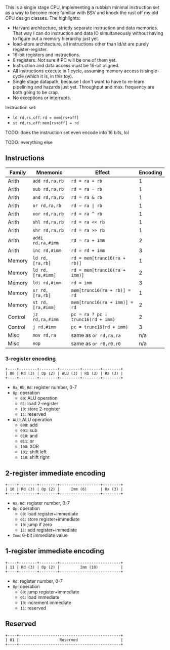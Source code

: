 This is a single stage CPU, implementing a rubbish minimal instruction
set as a way to become more familiar with BSV and knock the rust off
my old CPU design classes. The highlights:

 - Harvard architecture, strictly separate instruction and data
   memories. That way I can do instruction and data IO simultaneously
   without having to figure out a memory hierarchy just yet.
 - load-store architecture, all instructions other than ld/st are
   purely register-register.
 - 16-bit registers and instructions.
 - 8 registers. Not sure if PC will be one of them yet.
 - Instruction and data access must be 16-bit aligned.
 - All instructions execute in 1 cycle, assuming memory access is
   single-cycle (which it is, in this toy).
 - Single stage datapath, because I don't want to have to re-learn
   pipelining and hazards just yet. Throughput and max. frequency are
   both going to be crap.
 - No exceptions or interrupts.

Instruction set:
 - `ld rd,rs,off`: `rd = mem[rs+off]`
 - `st rd,rs,off`: `mem[rs+off] = rd`

TODO: does the instruction set even encode into 16 bits, lol

TODO: everything else

## Instructions

| Family  | Mnemonic          | Effect                             | Encoding |
| ------- | ----------------- | ---------------------------------- | -------- |
| Arith   | `add rd,ra,rb`    | `rd = ra + rb`                     | 1        |
| Arith   | `sub rd,ra,rb`    | `rd = ra - rb`                     | 1        |
| Arith   | `and rd,ra,rb`    | `rd = ra & rb`                     | 1        |
| Arith   | `or rd,ra,rb`     | `rd = ra \| rb`                    | 1        |
| Arith   | `xor rd,ra,rb`    | `rd = ra ^ rb`                     | 1        |
| Arith   | `shl rd,ra,rb`    | `rd = ra << rb`                    | 1        |
| Arith   | `shr rd,ra,rb`    | `rd = ra >> rb`                    | 1        |
| Arith   | `addi rd,ra,#imm` | `rd = ra + imm`                    | 2        |
| Arith   | `inc rd,#imm`     | `rd = rd + imm`                    | 3        |
| Memory  | `ld rd,[ra,rb]`   | `rd = mem[trunc16(ra + rb)]`       | 1        |
| Memory  | `ld rd,[ra,#imm]` | `rd = mem[trunc16(ra + imm)]`      | 2        |
| Memory  | `ldi rd,#imm`     | `rd = imm`                         | 3        |
| Memory  | `sr rd,[ra,rb]`   | `mem[trunc16(ra + rb)] = rd`       | 1        |
| Memory  | `st rd,[ra,#imm]` | `mem[trunc16(ra + imm)] = rd`      | 2        |
| Control | `jz rd,ra,#imm`   | `pc = ra ? pc : trunc16(rd + imm)` | 2        |
| Control | `j rd,#imm`       | `pc = trunc16(rd + imm)`           | 3        |
| Misc    | `mov rd,ra`       | same as `or rd,ra,ra`              | n/a      |
| Misc    | `nop`             | same as `or r0,r0,r0`              | n/a      |

### 3-register encoding

```
+----+--------+--------+---------+--------+--------+
| 00 | Rd (3) | Op (2) | ALU (3) | Rb (3) | Ra (3) |
+----+--------+--------+---------+--------+--------+
```

 - `Ra`, `Rb`, `Rd`: register number, 0-7
 - `Op`: operation
   - `00`: ALU operation
   - `01`: load 2-register
   - `10`: store 2-register
   - `11`: reserved
 - `ALU`: ALU operation
   - `000`: add
   - `001`: sub
   - `010`: and
   - `011`: or
   - `100`: XOR
   - `101`: shift left
   - `110`: shift right

## 2-register immediate encoding

```
+----+--------+--------+------------------+--------+
| 10 | Rd (3) | Op (2) |     Imm (6)      | Ra (3) |
+----+--------+--------+------------------+--------+
```

 - `Ra`, `Rd`: register number, 0-7
 - `Op`: operation
   - `00`: load register+immediate
   - `01`: store register+immediate
   - `10`: jump if zero
   - `11`: add register+immediate
 - `Imm`: 6-bit immediate value

## 1-register immediate encoding

```
+----+--------+--------+---------------------------+
| 11 | Rd (3) | Op (2) |         Imm (10)          |
+----+--------+--------+---------------------------+
```

 - `Rd`: register number, 0-7
 - `Op`: operation
   - `00`: jump register+immediate
   - `01`: load immediate
   - `10`: increment immediate
   - `11`: reserved

## Reserved

```
+----+---------------------------------------------+
| 01 |                  Reserved                   |
+----+---------------------------------------------+
```
